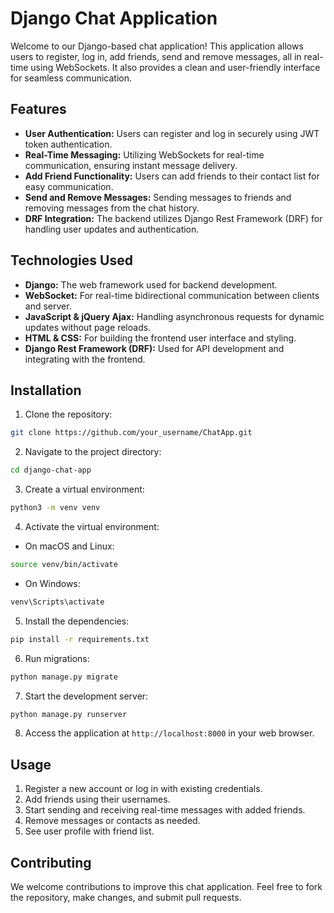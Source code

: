 # Django Chat Application

Welcome to our Django-based chat application! This application allows users to register, log in, add friends, send and remove messages, all in real-time using WebSockets. It also provides a clean and user-friendly interface for seamless communication.

## Features

- **User Authentication:** Users can register and log in securely using JWT token authentication.
- **Real-Time Messaging:** Utilizing WebSockets for real-time communication, ensuring instant message delivery.
- **Add Friend Functionality:** Users can add friends to their contact list for easy communication.
- **Send and Remove Messages:** Sending messages to friends and removing messages from the chat history.
- **DRF Integration:** The backend utilizes Django Rest Framework (DRF) for handling user updates and authentication.

## Technologies Used

- **Django:** The web framework used for backend development.
- **WebSocket:** For real-time bidirectional communication between clients and server.
- **JavaScript & jQuery Ajax:** Handling asynchronous requests for dynamic updates without page reloads.
- **HTML & CSS:** For building the frontend user interface and styling.
- **Django Rest Framework (DRF):** Used for API development and integrating with the frontend.

## Installation

1. Clone the repository:

```bash
git clone https://github.com/your_username/ChatApp.git
```

2. Navigate to the project directory:

```bash
cd django-chat-app
```

3. Create a virtual environment:

```bash
python3 -m venv venv
```

4. Activate the virtual environment:

- On macOS and Linux:

```bash
source venv/bin/activate
```

- On Windows:

```bash
venv\Scripts\activate
```

5. Install the dependencies:

```bash
pip install -r requirements.txt
```

6. Run migrations:

```bash
python manage.py migrate
```

7. Start the development server:

```bash
python manage.py runserver
```

8. Access the application at `http://localhost:8000` in your web browser.

## Usage

1. Register a new account or log in with existing credentials.
2. Add friends using their usernames.
3. Start sending and receiving real-time messages with added friends.
4. Remove messages or contacts as needed.
5. See user profile with friend list.

## Contributing

We welcome contributions to improve this chat application. Feel free to fork the repository, make changes, and submit pull requests.
